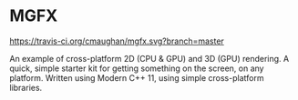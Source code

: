 # MGFX
https://travis-ci.org/cmaughan/mgfx.svg?branch=master

An example of cross-platform 2D (CPU & GPU) and 3D (GPU) rendering.
A quick, simple starter kit for getting something on the screen, on any platform.
Written using Modern C++ 11, using simple cross-platform libraries.
